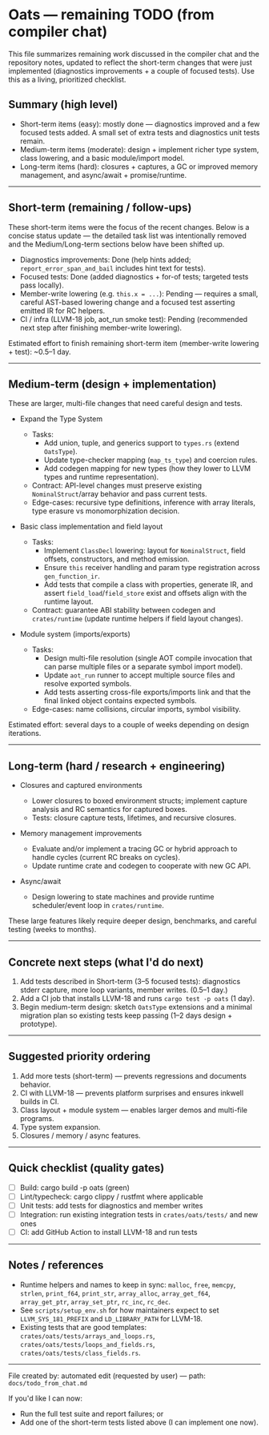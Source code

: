 # Oats — remaining TODO (from compiler chat)

This file summarizes remaining work discussed in the compiler chat and the repository notes, updated to reflect the short-term changes that were just implemented (diagnostics improvements + a couple of focused tests). Use this as a living, prioritized checklist.

## Summary (high level)

- Short-term items (easy): mostly done — diagnostics improved and a few focused tests added. A small set of extra tests and diagnostics unit tests remain.
- Medium-term items (moderate): design + implement richer type system, class lowering, and a basic module/import model.
- Long-term items (hard): closures + captures, a GC or improved memory management, and async/await + promise/runtime.

---

## Short-term (remaining / follow-ups)

These short-term items were the focus of the recent changes. Below is a concise status update — the detailed task list was intentionally removed and the Medium/Long-term sections below have been shifted up.

- Diagnostics improvements: Done (help hints added; `report_error_span_and_bail` includes hint text for tests).
- Focused tests: Done (added diagnostics + for-of tests; targeted tests pass locally).
- Member-write lowering (e.g. `this.x = ...`): Pending — requires a small, careful AST-based lowering change and a focused test asserting emitted IR for RC helpers.
- CI / infra (LLVM-18 job, aot_run smoke test): Pending (recommended next step after finishing member-write lowering).

Estimated effort to finish remaining short-term item (member-write lowering + test): ~0.5–1 day.

---

## Medium-term (design + implementation)

These are larger, multi-file changes that need careful design and tests.

- Expand the Type System
  - Tasks:
    - Add union, tuple, and generics support to `types.rs` (extend `OatsType`).
    - Update type-checker mapping (`map_ts_type`) and coercion rules.
    - Add codegen mapping for new types (how they lower to LLVM types and runtime representation).
  - Contract: API-level changes must preserve existing `NominalStruct`/array behavior and pass current tests.
  - Edge-cases: recursive type definitions, inference with array literals, type erasure vs monomorphization decision.

- Basic class implementation and field layout
  - Tasks:
    - Implement `ClassDecl` lowering: layout for `NominalStruct`, field offsets, constructors, and method emission.
    - Ensure `this` receiver handling and param type registration across `gen_function_ir`.
    - Add tests that compile a class with properties, generate IR, and assert `field_load`/`field_store` exist and offsets align with the runtime layout.
  - Contract: guarantee ABI stability between codegen and `crates/runtime` (update runtime helpers if field layout changes).

- Module system (imports/exports)
  - Tasks:
    - Design multi-file resolution (single AOT compile invocation that can parse multiple files or a separate symbol import model).
    - Update `aot_run` runner to accept multiple source files and resolve exported symbols.
    - Add tests asserting cross-file exports/imports link and that the final linked object contains expected symbols.
  - Edge-cases: name collisions, circular imports, symbol visibility.

Estimated effort: several days to a couple of weeks depending on design iterations.

---

## Long-term (hard / research + engineering)

- Closures and captured environments
  - Lower closures to boxed environment structs; implement capture analysis and RC semantics for captured boxes.
  - Tests: closure capture tests, lifetimes, and recursive closures.

- Memory management improvements
  - Evaluate and/or implement a tracing GC or hybrid approach to handle cycles (current RC breaks on cycles).
  - Update runtime crate and codegen to cooperate with new GC API.

- Async/await
  - Design lowering to state machines and provide runtime scheduler/event loop in `crates/runtime`.

These large features likely require deeper design, benchmarks, and careful testing (weeks to months).

---

## Concrete next steps (what I'd do next)

1. Add tests described in Short-term (3–5 focused tests): diagnostics stderr capture, more loop variants, member writes. (0.5–1 day.)
2. Add a CI job that installs LLVM-18 and runs `cargo test -p oats` (1 day).
3. Begin medium-term design: sketch `OatsType` extensions and a minimal migration plan so existing tests keep passing (1–2 days design + prototype).

---

## Suggested priority ordering

1. Add more tests (short-term) — prevents regressions and documents behavior.
2. CI with LLVM-18 — prevents platform surprises and ensures inkwell builds in CI.
3. Class layout + module system — enables larger demos and multi-file programs.
4. Type system expansion.
5. Closures / memory / async features.

---

## Quick checklist (quality gates)

- [ ] Build: cargo build -p oats (green)
- [ ] Lint/typecheck: cargo clippy / rustfmt where applicable
- [ ] Unit tests: add tests for diagnostics and member writes
- [ ] Integration: run existing integration tests in `crates/oats/tests/` and new ones
- [ ] CI: add GitHub Action to install LLVM-18 and run tests

---

## Notes / references

- Runtime helpers and names to keep in sync: `malloc`, `free`, `memcpy`, `strlen`, `print_f64`, `print_str`, `array_alloc`, `array_get_f64`, `array_get_ptr`, `array_set_ptr`, `rc_inc`, `rc_dec`.
- See `scripts/setup_env.sh` for how maintainers expect to set `LLVM_SYS_181_PREFIX` and `LD_LIBRARY_PATH` for LLVM-18.
- Existing tests that are good templates: `crates/oats/tests/arrays_and_loops.rs`, `crates/oats/tests/loops_and_fields.rs`, `crates/oats/tests/class_fields.rs`.

---

File created by: automated edit (requested by user) — path: `docs/todo_from_chat.md`

If you'd like I can now:
- Run the full test suite and report failures; or
- Add one of the short-term tests listed above (I can implement one now).